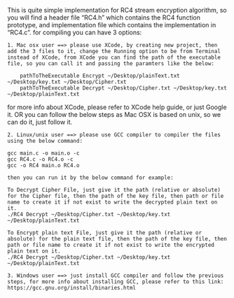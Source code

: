 This is quite simple implementation for RC4 stream encryption algorithm, so you will find a header file “RC4.h” which contains the RC4 function prototype, and implementation file which contains the implementation in “RC4.c”.
for compiling you can have 3 options:
	
	1. Mac osx user ==> please use XCode, by creating new project, then add the 3 files to it, change the Running option to be from Terminal instead of XCode, from XCode you can find the path of the executable file, so you can call it and passing the paramters like the below:
	
        pathToTheExecutable Encrypt ~/Desktop/plainText.txt ~/Desktop/key.txt ~/Desktop/Cipher.txt
        pathToTheExecutable Decrypt ~/Desktop/Cipher.txt ~/Desktop/key.txt ~/Desktop/plainText.txt
	
for more info about XCode, please refer to XCode help guide, or just Google it.
OR you can follow the below steps as Mac OSX is based on unix, so we can do it, just follow it.

	2. Linux/unix user ==> please use GCC compiler to compiler the files using the below command:
	
	gcc main.c -o main.o -c
	gcc RC4.c -o RC4.o -c
	gcc -o RC4 main.o RC4.o

	then you can run it by the below command for example:
	
	To Decrypt Cipher File, just give it the path (relative or absolute) for the Cipher file, then the path of the key file, then path or file name to create it if not exist to write the decrypted plain text on it.
	./RC4 Decrypt ~/Desktop/Cipher.txt ~/Desktop/key.txt ~/Desktop/plainText.txt

	To Encrypt plain text File, just give it the path (relative or absolute) for the plain text file, then the path of the key file, then path or file name to create it if not exist to write the encrypted plain text on it.
	./RC4 Decrypt ~/Desktop/Cipher.txt ~/Desktop/key.txt ~/Desktop/plainText.txt

	3. Windows user ==> just install GCC compiler and follow the previous steps, for more info about installing GCC, please refer to this link: https://gcc.gnu.org/install/binaries.html
